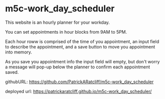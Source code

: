 # m5c-work_day_scheduler
This website is an hourly planner for your workday.

You can set appointments in hour blocks from 9AM to 5PM.

Each hour roww is comprised of the time of you appointment, an input field to describe the appointment, and a save button to move you appointment into memory.

As you save you appointment info the input field will empty, but don't worry a message will pop-up below the planner to confirm each appointment saved.

githubURL: 
https://github.com/PatrickARatcliff/m5c-work_day_scheduler

deployed url:
https://patrickaratcliff.github.io/m5c-work_day_scheduler/

